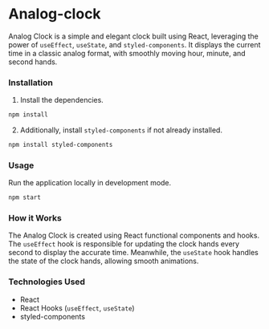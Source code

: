 # Analog-clock

Analog Clock is a simple and elegant clock built using React, leveraging the power of `useEffect`, `useState`, and `styled-components`. 
It displays the current time in a classic analog format, with smoothly moving hour, minute, and second hands.



### Installation



1. Install the dependencies.

```bash
npm install
```

2. Additionally, install `styled-components` if not already installed.

```bash
npm install styled-components
```

### Usage

Run the application locally in development mode.

```bash
npm start
```


### How it Works

The Analog Clock is created using React functional components and hooks. The `useEffect` hook is responsible for updating the clock hands every second to display the accurate time. Meanwhile, the `useState` hook handles the state of the clock hands, allowing smooth animations.

### Technologies Used

- React
- React Hooks (`useEffect`, `useState`)
- styled-components

